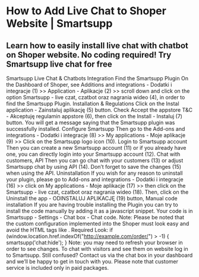 # How to Add Live Chat to Shoper Website | Smartsupp
## Learn how to easily install live chat with chatbot on Shoper website. No coding required! Try Smartsupp live chat for free
Smartsupp Live Chat & Chatbots Integration
Find the Smartsupp Plugin
On the Dashboard of Shoper, see Additions and integrations - Dodatki i integracje (1) >> Application - Aplikacje (2) >> scroll down and click on the option Smartsupp - live czat, czatbot oraz nagrania wideo (4), in order to find the Smartsupp Plugin.
Installation & Regulations
Click on the Instal application - Zainstaluj aplikację (5) button.
Check Accept the appstore T&C - Akceptuję regulamin appstore (6), then click on the Install - Instaluj (7) button. You will get a message saying that the Smartsupp plugin was successfully installed. 
Configure Smartsupp
Then go to the Add-ons and integrations - Dodatki i integracje (8) >> My applications - Moje aplikacje (9) >> Click on the Smartsupp logo icon (10).
Login to Smartsupp account
Then you can create a new Smartsupp account (11) or if you already have one, you can directly login into your Smartsupp account (12).
Chat with customers, API
Then you can go chat with your customers (13) or adjust Smartsupp chat by using API (14).
Don’t forget to save the changes (15) when using the API.
Uninstallation
If you wish for any reason to uninstall your plugin, please go to Add-ons and integrations - Dodatki i integracje (16) >> click on My applications - Moje aplikacje (17) >> then click on the Smartsupp - live czat, czatbot oraz nagrania wideo (18).
Then, click on the Uninstall the app - ODINSTALUJ APLIKACJĘ (19) button, 
Manual code installation
If you are having trouble installing the Plugin you can try to install the code manually by adding it as a javascript snippet.
Your code is in Smartsupp - Settings - Chat box - Chat code.
Note: Please be noted that the custom configuration implemented into the Shoper must look easy and avoid the HTML tags like <script> </script>. 
Required Look: if (window.location.href.indexOf("http://example.com/order/") > -1) { smartsupp('chat:hide'); }
Note: you may need to refresh your browser in order to see changes.
To chat with visitors and see them on website log in to Smartsupp.
Still confused? Contact us via the chat box in your dashboard and we’ll be happy to get in touch with you. Please note that customer service is included only in paid packages.

